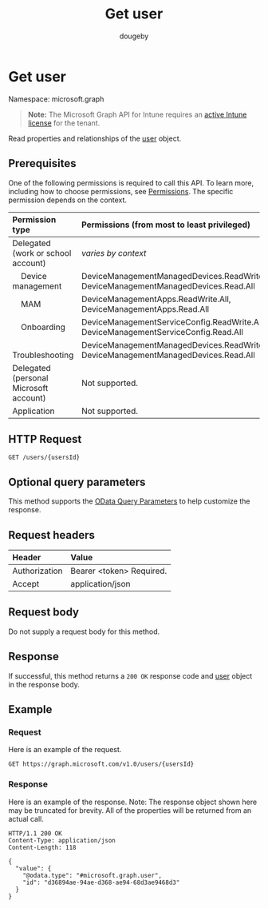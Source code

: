 ﻿---
title: "Get user"
description: "Read properties and relationships of the user object."
author: "dougeby"
localization_priority: Normal
ms.prod: "intune"
doc_type: apiPageType
---

# Get user

Namespace: microsoft.graph

> **Note:** The Microsoft Graph API for Intune requires an [active Intune license](https://go.microsoft.com/fwlink/?linkid=839381) for the tenant.

Read properties and relationships of the [user](../resources/intune-shared-user.md) object.

## Prerequisites

One of the following permissions is required to call this API. To learn more, including how to choose permissions, see [Permissions](/graph/permissions-reference).  The specific permission depends on the context.

| Permission type                        | Permissions (from most to least privileged)                                           |
| :------------------------------------- | :------------------------------------------------------------------------------------ |
| Delegated (work or school account)     | _varies by context_                                                                   |
| &nbsp; &nbsp; Device management        | DeviceManagementManagedDevices.ReadWrite.All, DeviceManagementManagedDevices.Read.All |
| &nbsp; &nbsp; MAM                      | DeviceManagementApps.ReadWrite.All, DeviceManagementApps.Read.All                     |
| &nbsp; &nbsp; Onboarding               | DeviceManagementServiceConfig.ReadWrite.All, DeviceManagementServiceConfig.Read.All   |
| &nbsp; &nbsp; Troubleshooting          | DeviceManagementManagedDevices.ReadWrite.All, DeviceManagementManagedDevices.Read.All |
| Delegated (personal Microsoft account) | Not supported.                                                                        |
| Application                            | Not supported.                                                                        |

## HTTP Request

<!-- {
  "blockType": "ignored"
}
-->

```http
GET /users/{usersId}
```

## Optional query parameters
This method supports the [OData Query Parameters](/graph/query-parameters) to help customize the response.
## Request headers

| Header        | Value                          |
| :------------ | :----------------------------- |
| Authorization | Bearer &lt;token&gt; Required. |
| Accept        | application/json               |

## Request body

Do not supply a request body for this method.

## Response

If successful, this method returns a `200 OK` response code and [user](../resources/intune-shared-user.md) object in the response body.

## Example

### Request

Here is an example of the request.

```http
GET https://graph.microsoft.com/v1.0/users/{usersId}
```

### Response

Here is an example of the response. Note: The response object shown here may be truncated for brevity. All of the properties will be returned from an actual call.

```http
HTTP/1.1 200 OK
Content-Type: application/json
Content-Length: 118

{
  "value": {
    "@odata.type": "#microsoft.graph.user",
    "id": "d36894ae-94ae-d368-ae94-68d3ae9468d3"
  }
}
```